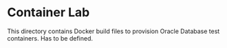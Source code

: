 # Container Lab

This directory contains Docker build files to provision Oracle Database test containers. Has to be defined.
